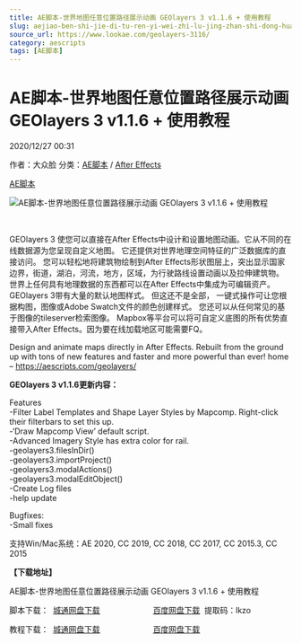 ```yaml
---
title: AE脚本-世界地图任意位置路径展示动画 GEOlayers 3 v1.1.6 + 使用教程
slug: aejiao-ben-shi-jie-di-tu-ren-yi-wei-zhi-lu-jing-zhan-shi-dong-hua-geolayers-3-v1-1-6-shi-yong-jiao-cheng
source_url: https://www.lookae.com/geolayers-3116/
category: aescripts
tags: [AE脚本]
---
```

# AE脚本-世界地图任意位置路径展示动画 GEOlayers 3 v1.1.6 + 使用教程

2020/12/27 00:31

作者：大众脸
分类：[AE脚本](https://www.lookae.com/after-effects/aescripts/) / [After Effects](https://www.lookae.com/after-effects/)

[AE脚本](https://www.lookae.com/tag/ae%e8%84%9a%e6%9c%ac/)

![AE脚本-世界地图任意位置路径展示动画 GEOlayers 3 v1.1.6 + 使用教程](https://www.lookae.com/wp-content/uploads/2019/11/GEOlayers-3.jpg "AE脚本-世界地图任意位置路径展示动画 GEOlayers 3 v1.1.6 + 使用教程-LookAE.com")

﻿

GEOlayers 3 使您可以直接在After Effects中设计和设置地图动画。它从不同的在线数据源为您呈现自定义地图。 它还提供对世界地理空间特征的广泛数据库的直接访问。 您可以轻松地将建筑物绘制到After Effects形状图层上，突出显示国家边界，街道，湖泊，河流，地方，区域，为行驶路线设置动画以及拉伸建筑物。 世界上任何具有地理数据的东西都可以在After Effects中集成为可编辑资产。GEOlayers 3带有大量的默认地图样式。 但这还不是全部， 一键式操作可让您根据构图，图像或Adobe Swatch文件的颜色创建样式。 您还可以从任何常见的基于图像的tileserver检索图像。 Mapbox等平台可以将可自定义底图的所有优势直接带入After Effects。因为要在线加载地区可能需要FQ。

Design and animate maps directly in After Effects. Rebuilt from the ground up with tons of new features and faster and more powerful than ever! home – https://aescripts.com/geolayers/

**GEOlayers 3 v1.1.6更新内容：**

Features  
-Filter Label Templates and Shape Layer Styles by Mapcomp. Right-click their filterbars to set this up.  
-‘Draw Mapcomp View’ default script.  
-Advanced Imagery Style has extra color for rail.  
-geolayers3.filesInDir()  
-geolayers3.importProject()  
-geolayers3.modalActions()  
-geolayers3.modalEditObject()  
-Create Log files  
-help update

Bugfixes:  
-Small fixes

支持Win/Mac系统：AE 2020, CC 2019, CC 2018, CC 2017, CC 2015.3, CC 2015

**【下载地址】**

AE脚本-世界地图任意位置路径展示动画 GEOlayers 3 v1.1.6 + 使用教程

脚本下载：  [城通网盘下载](https://089u.com/file/680462-477403469)                        [百度网盘下载](https://pan.baidu.com/s/1ea2Cyab2NPLDt0GNK93BHQ)  提取码：lkzo

教程下载：  [城通网盘下载](https://tc5.us/file/680462-406328396)                        [百度网盘下载](https://pan.baidu.com/s/1qOCA8Fg3qYw9N9Zk9T1nbA)
